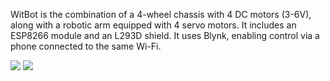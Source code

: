 WitBot is the combination of a 4-wheel chassis with 4 DC motors (3-6V), along with a robotic arm equipped with 4 servo motors. It includes an ESP8266 module and an L293D shield. It uses Blynk, enabling control via a phone connected to the same Wi-Fi.

<img src="https://github.com/NicolasAuersvalt/Projects/blob/main/Rob%C3%B3tica/WitBot/imagens/wit.jpg">
<img src="https://github.com/NicolasAuersvalt/Projects/blob/main/Rob%C3%B3tica/WitBot/imagens/wit2.jpg">
